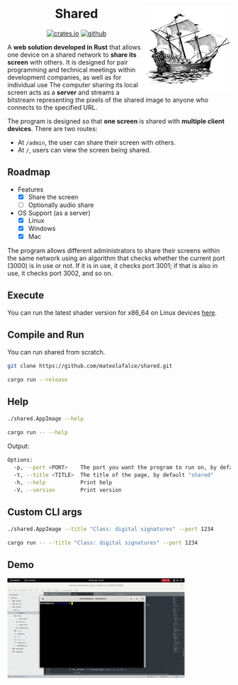 <div align="center">

<img style="float: right; height: 192px; width: 192px;" src="https://github.com/mateolafalce/shared/blob/main/static/icon.png"/>

# Shared

[<img alt="crates.io" src="https://img.shields.io/crates/v/shared.svg?style=for-the-badge&color=fc8d62&logo=rust" height="20">](https://crates.io/crates/shared)
[<img alt="github" src="https://img.shields.io/badge/github-mateolafalce/shared-8da0cb?style=for-the-badge&labelColor=555555&logo=github" height="20">](https://github.com/mateolafalce/shared)

</div>

A **web solution developed in Rust** that allows one device on a shared network to **share its screen** with others. It is designed for pair programming and technical meetings within development companies, as well as for individual use The computer sharing its local screen acts as a **server** and streams a bitstream representing the pixels of the shared image to anyone who connects to the specified URL.

The program is designed so that **one screen** is shared with **multiple client devices**. There are two routes:

- At `/admin`, the user can share their screen with others.
- At `/`, users can view the screen being shared.


## Roadmap

* Features
   * [x] Share the screen
   * [ ] Optionally audio share
* OS Support (as a server)
   * [x] Linux
   * [x] Windows
   * [x] Mac

The program allows different administrators to share their screens within the same network using an algorithm that checks whether the current port (3000) is in use or not. If it is in use, it checks port 3001; if that is also in use, it checks port 3002, and so on.

## Execute

You can run the latest shader version for x86_64 on Linux devices [here](https://github.com/mateolafalce/shared/releases).


## Compile and Run

You can run shared from scratch.

```bash
git clone https://github.com/mateolafalce/shared.git
```

```bash
cargo run --release
```

## Help

```bash
./shared.AppImage --help
```

```bash
cargo run -- --help
```

Output:

```bash
Options:
  -p, --port <PORT>    The port you want the program to run on, by default 3000
  -t, --title <TITLE>  The title of the page, by default "shared"
  -h, --help           Print help
  -V, --version        Print version
```

## Custom CLI args

```bash
./shared.AppImage --title "Class: digital signatures" --port 1234
```

```bash
cargo run -- --title "Class: digital signatures" --port 1234
```

## Demo

![Demo](static/how_works.gif)

